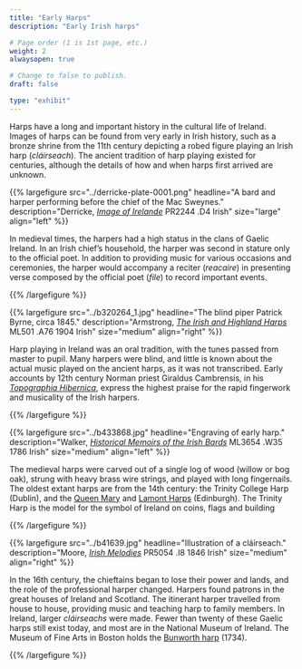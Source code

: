 ```yaml
---
title: "Early Harps"
description: "Early Irish harps"

# Page order (1 is 1st page, etc.)
weight: 2
alwaysopen: true

# Change to false to publish.
draft: false

type: "exhibit"
---
```

Harps have a long and important history in the cultural life of Ireland. Images of harps can be found from very early in Irish history, such as a bronze shrine from the 11th century depicting a robed figure playing an Irish harp (*cláirseach*). The ancient tradition of harp playing existed for centuries, although the details of how and when harps first arrived are unknown.

{{% largefigure src="../derricke-plate-0001.png" headline="A bard and harper performing before the chief of the Mac Sweynes." description="Derricke, *[Image of Irelande](https://bc-primo.hosted.exlibrisgroup.com/primo-explore/fulldisplay?docid=ALMA-BC21372985250001021&context=L&vid=bclib_new&search_scope=bcl&tab=bcl_only&lang=en_US)* PR2244 .D4 Irish" size="large" align="left" %}}

In medieval times, the harpers had a high status in the clans of Gaelic Ireland. In an Irish chief’s household, the harper was second in stature only to the official poet. In addition to providing music for various occasions and ceremonies, the harper would accompany a reciter (*reacaire*) in presenting verse composed by the official poet (*file*) to record important events.


{{% /largefigure %}}


{{% largefigure src="../b320264_1.jpg" headline="The blind piper Patrick Byrne, circa 1845." description="Armstrong, *[The Irish and Highland Harps](https://bc-primo.hosted.exlibrisgroup.com/primo-explore/fulldisplay?docid=ALMA-BC21321589680001021&context=L&vid=bclib_new&search_scope=bcl&tab=bcl_only&lang=en_US)* ML501 .A76 1904 Irish" size="medium" align="right" %}}

Harp playing in Ireland was an oral tradition, with the tunes passed from master to pupil. Many harpers were blind, and little is known about the actual music played on the ancient harps, as it was not transcribed.  Early accounts by 12th century Norman priest Giraldus Cambrensis, in his *[Topographia Hibernica](https://bc-primo.hosted.exlibrisgroup.com/primo-explore/fulldisplay?docid=ALMA-BC21312690460001021&context=L&vid=bclib_new&search_scope=bcl&tab=bcl_only&lang=en_US)*, express the highest praise for the rapid fingerwork and musicality of the Irish harpers.  

{{% /largefigure %}}

{{% largefigure src="../b433868.jpg" headline="Engraving of early harp." description="Walker, *[Historical Memoirs of the Irish Bards](https://bc-primo.hosted.exlibrisgroup.com/primo-explore/fulldisplay?docid=ALMA-BC21366766910001021&context=L&vid=bclib_new&search_scope=bcl&tab=bcl_only&lang=en_US)* ML3654 .W35 1786 Irish" size="medium" align="left" %}}

The medieval harps were carved out of a single log of wood (willow or bog oak), strung with heavy brass wire strings, and played with long fingernails. The oldest extant harps are from the 14th century: the Trinity College Harp (Dublin), and the [Queen Mary](https://www.nms.ac.uk/explore-our-collections/stories/scottish-history-and-archaeology/mary-queen-of-scots/mary-queen-of-scots/queen-mary-harp/) and [Lamont Harps](https://nms.scran.ac.uk/database/record.php?usi=000-190-001-134-C) (Edinburgh). The Trinity Harp is the model for the symbol of Ireland on coins, flags and building

{{% /largefigure %}}



{{% largefigure src="../b41639.jpg" headline="Illustration of a cláirseach." description="Moore, *[Irish Melodies](https://bc-primo.hosted.exlibrisgroup.com/primo-explore/fulldisplay?docid=ALMA-BC21327961130001021&context=L&vid=bclib_new&search_scope=bcl&tab=bcl_only&lang=en_US)* PR5054 .I8 1846 Irish" size="medium" align="right" %}}

In the 16th century, the chieftains began to lose their power and lands, and the role of the professional harper changed. Harpers found patrons in the great houses of Ireland and Scotland. The itinerant harper travelled from house to house, providing music and teaching harp to family members. In Ireland, larger *cláirseachs* were made. Fewer than twenty of these Gaelic harps still exist today, and most are in the National Museum of Ireland. The Museum of Fine Arts in Boston holds the [Bunworth harp](https://www.mfa.org/collections/object/harp-cl%C3%A1irseach-50327) (1734).

{{% /largefigure %}}

